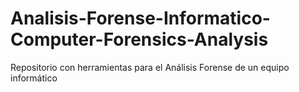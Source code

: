 # Analisis-Forense-Informatico-Computer-Forensics-Analysis
Repositorio con herramientas para el Análisis Forense de un equipo informático
